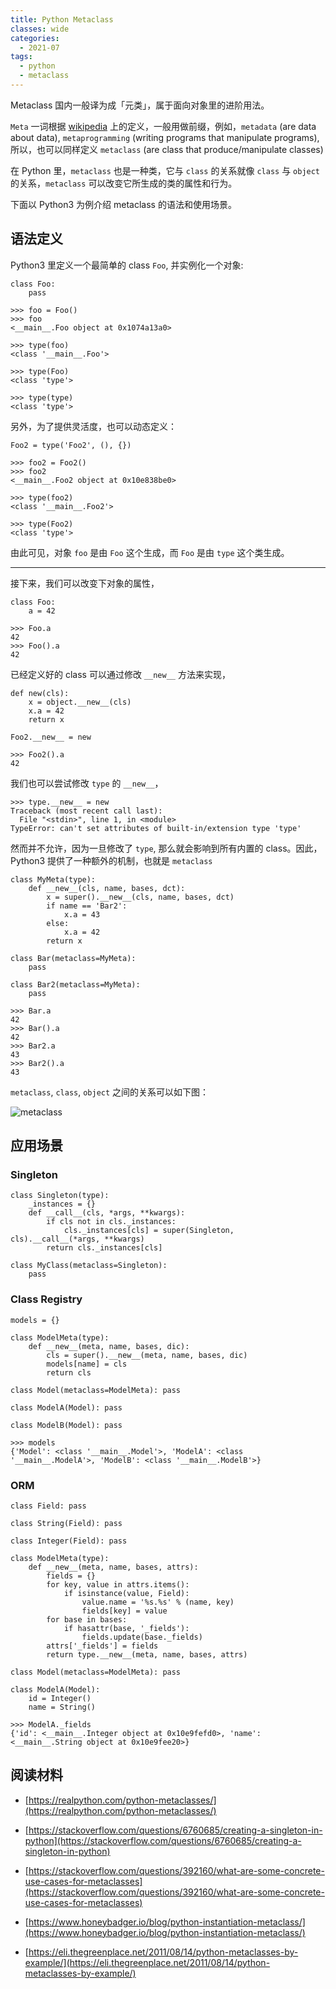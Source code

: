 ```yaml
---
title: Python Metaclass
classes: wide
categories:
  - 2021-07
tags:
  - python
  - metaclass
---
```


Metaclass 国内一般译为成「元类」，属于面向对象里的进阶用法。

`Meta` 一词根据 [wikipedia](https://en.wikipedia.org/wiki/Meta) 上的定义，一般用做前缀，例如，`metadata` (are data about data), `metaprogramming` (writing programs that manipulate programs), 所以，也可以同样定义 `metaclass` (are class that produce/manipulate classes)

在 Python 里，`metaclass` 也是一种类，它与 `class` 的关系就像 `class` 与 `object` 的关系，`metaclass` 可以改变它所生成的类的属性和行为。

下面以 Python3 为例介绍 metaclass 的语法和使用场景。

## 语法定义

Python3 里定义一个最简单的 class `Foo`, 并实例化一个对象:

```
class Foo:
    pass

>>> foo = Foo()
>>> foo
<__main__.Foo object at 0x1074a13a0>

>>> type(foo)
<class '__main__.Foo'>

>>> type(Foo)
<class 'type'>

>>> type(type)
<class 'type'>

```

另外，为了提供灵活度，也可以动态定义：

```
Foo2 = type('Foo2', (), {})

>>> foo2 = Foo2()
>>> foo2
<__main__.Foo2 object at 0x10e838be0>

>>> type(foo2)
<class '__main__.Foo2'>

>>> type(Foo2)
<class 'type'>
```

由此可见，对象 `foo` 是由 `Foo` 这个生成，而 `Foo` 是由 `type` 这个类生成。

---

接下来，我们可以改变下对象的属性，

```
class Foo:
    a = 42

>>> Foo.a
42
>>> Foo().a
42

```

已经定义好的 class 可以通过修改 `__new__` 方法来实现，

```
def new(cls):
    x = object.__new__(cls)
    x.a = 42
    return x

Foo2.__new__ = new

>>> Foo2().a
42
```

我们也可以尝试修改 `type` 的 `__new__`，

```
>>> type.__new__ = new
Traceback (most recent call last):
  File "<stdin>", line 1, in <module>
TypeError: can't set attributes of built-in/extension type 'type'
```

然而并不允许，因为一旦修改了 `type`, 那么就会影响到所有内置的 class。因此，Python3 提供了一种额外的机制，也就是 `metaclass`

```
class MyMeta(type):
    def __new__(cls, name, bases, dct):
        x = super().__new__(cls, name, bases, dct)
        if name == 'Bar2':
            x.a = 43
        else:
            x.a = 42
        return x

class Bar(metaclass=MyMeta):
    pass

class Bar2(metaclass=MyMeta):
    pass

>>> Bar.a
42
>>> Bar().a
42
>>> Bar2.a
43
>>> Bar2().a
43

```

`metaclass`, `class`, `object` 之间的关系可以如下图：

![metaclass](https://github.com/xiez/xiez.github.io/raw/master/assets/images/2021/07/metaclass.png "metaclass")

## 应用场景

### Singleton

```
class Singleton(type):
    _instances = {}
    def __call__(cls, *args, **kwargs):
        if cls not in cls._instances:
            cls._instances[cls] = super(Singleton, cls).__call__(*args, **kwargs)
        return cls._instances[cls]

class MyClass(metaclass=Singleton):
    pass

```

### Class Registry

```
models = {}

class ModelMeta(type):
    def __new__(meta, name, bases, dic):
        cls = super().__new__(meta, name, bases, dic)
        models[name] = cls
        return cls

class Model(metaclass=ModelMeta): pass

class ModelA(Model): pass

class ModelB(Model): pass

>>> models
{'Model': <class '__main__.Model'>, 'ModelA': <class '__main__.ModelA'>, 'ModelB': <class '__main__.ModelB'>}

```

### ORM

```
class Field: pass

class String(Field): pass

class Integer(Field): pass

class ModelMeta(type):
    def __new__(meta, name, bases, attrs):
        fields = {}
        for key, value in attrs.items():
            if isinstance(value, Field):
                value.name = '%s.%s' % (name, key)
                fields[key] = value
        for base in bases:
            if hasattr(base, '_fields'):
                fields.update(base._fields)
        attrs['_fields'] = fields
        return type.__new__(meta, name, bases, attrs)

class Model(metaclass=ModelMeta): pass

class ModelA(Model):
    id = Integer()
    name = String()

>>> ModelA._fields
{'id': <__main__.Integer object at 0x10e9fefd0>, 'name': <__main__.String object at 0x10e9fee20>}

```

## 阅读材料

- [https://realpython.com/python-metaclasses/](https://realpython.com/python-metaclasses/)

- [https://stackoverflow.com/questions/6760685/creating-a-singleton-in-python](https://stackoverflow.com/questions/6760685/creating-a-singleton-in-python)

- [https://stackoverflow.com/questions/392160/what-are-some-concrete-use-cases-for-metaclasses](https://stackoverflow.com/questions/392160/what-are-some-concrete-use-cases-for-metaclasses)

- [https://www.honeybadger.io/blog/python-instantiation-metaclass/](https://www.honeybadger.io/blog/python-instantiation-metaclass/)

- [https://eli.thegreenplace.net/2011/08/14/python-metaclasses-by-example/](https://eli.thegreenplace.net/2011/08/14/python-metaclasses-by-example/)
